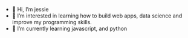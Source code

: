 - 👋 Hi, I’m jessie
- 👀 I’m interested in learning how to build web apps, data science and improve my programming skills.
- 🌱 I’m currently learning javascript, and python

<!---
jesselton23/jesselton23 is a ✨ special ✨ repository because its `README.md` (this file) appears on your GitHub profile.
You can click the Preview link to take a look at your changes.
--->
